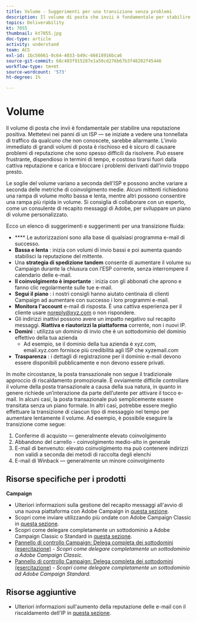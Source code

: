 ```yaml
---
title: Volume - Suggerimenti per una transizione senza problemi
description: Il volume di posta che invii è fondamentale per stabilire una reputazione positiva. Scopri cosa puoi fare per effettuare una transizione senza problemi.
topics: Deliverability
kt: 7055
thumbnail: kt7055.jpg
doc-type: article
activity: understand
team: ACS
exl-id: 1bc56061-0c64-4033-b49c-66618916bca6
source-git-commit: 68c403f915287e1a50cd276b67b3f48202f45446
workflow-type: tm+mt
source-wordcount: '573'
ht-degree: 1%

---
```


# Volume

Il volume di posta che invii è fondamentale per stabilire una reputazione positiva. Mettetevi nei panni di un ISP — se iniziate a vedere una tonnellata di traffico da qualcuno che non conoscete, sarebbe allarmante. L&#39;invio immediato di grandi volumi di posta è rischioso ed è sicuro di causare problemi di reputazione che sono spesso difficili da risolvere. Può essere frustrante, dispendioso in termini di tempo, e costoso tirarsi fuori dalla cattiva reputazione e carica e bloccare i problemi derivanti dall&#39;invio troppo presto.

Le soglie del volume variano a seconda dell&#39;ISP e possono anche variare a seconda delle metriche di coinvolgimento medie. Alcuni mittenti richiedono una rampa di volume molto bassa e lenta, mentre altri possono consentire una rampa più ripida in volume. Si consiglia di collaborare con un esperto, come un consulente di recapito messaggi di Adobe, per sviluppare un piano di volume personalizzato.

Ecco un elenco di suggerimenti e suggerimenti per una transizione fluida:

* **** Le autorizzazioni sono alla base di qualsiasi programma e-mail di successo.
* **Bassa e lenta** : inizia con volumi di invio bassi e poi aumenta quando stabilisci la reputazione del mittente.
* Una **strategia di spedizione tandem** consente di aumentare il volume su Campaign durante la chiusura con l’ESP corrente, senza interrompere il calendario delle e-mail.
* **Il coinvolgimento è importante** : inizia con gli abbonati che aprono e fanno clic regolarmente sulle tue e-mail.
* **Segui il piano** : i nostri consigli hanno aiutato centinaia di clienti Campaign ad aumentare con successo i loro programmi e-mail.
* **Monitora l&#39;account** e-mail di risposta. È una cattiva esperienza per il cliente usare noreply@xyz.com o non rispondere.
* Gli indirizzi inattivi possono avere un impatto negativo sul recapito messaggi. **Riattiva e riautorizzi la piattaforma** corrente, non i nuovi IP.
* **Domini** : utilizza un dominio di invio che è un sottodominio del dominio effettivo della tua azienda
   * Ad esempio, se il dominio della tua azienda è xyz.com, email.xyz.com fornisce più credibilità agli ISP che xyzemail.com
* **Trasparenza** : i dettagli di registrazione per il dominio e-mail devono essere disponibili pubblicamente e non devono essere privati.

In molte circostanze, la posta transazionale non segue il tradizionale approccio di riscaldamento promozionale. È ovviamente difficile controllare il volume della posta transazionale a causa della sua natura, in quanto in genere richiede un’interazione da parte dell’utente per attivare il tocco e-mail. In alcuni casi, la posta transazionale può semplicemente essere transitata senza un piano formale. In altri casi, potrebbe essere meglio effettuare la transizione di ciascun tipo di messaggio nel tempo per aumentare lentamente il volume. Ad esempio, è possibile eseguire la transizione come segue:

1. Conferme di acquisto — generalmente elevato coinvolgimento
2. Abbandono del carrello - coinvolgimento medio-alto in generale
3. E-mail di benvenuto: elevato coinvolgimento ma può contenere indirizzi non validi a seconda dei metodi di raccolta degli elenchi
4. E-mail di Winback — generalmente un minore coinvolgimento

## Risorse specifiche per i prodotti

**Campaign**

* Ulteriori informazioni sulla gestione del recapito messaggi all&#39;avvio di una nuova piattaforma con Adobe Campaign in [questa sezione](/help/additional-resources/ac-starting-new-platform.md).
* Scopri come inviare utilizzando più ondate con Adobe Campaign Classic in [questa sezione](https://experienceleague.adobe.com/docs/campaign-classic/using/sending-messages/key-steps-when-creating-a-delivery/steps-sending-the-delivery.html#sending-using-multiple-waves).
* Scopri come delegare completamente un sottodominio a Adobe Campaign Classic o Standard in [questa sezione](/help/additional-resources/ac-domain-name-setup.md).
* [Pannello di controllo Campaign: Delega completa dei sottodomini (esercitazione)](https://experienceleague.adobe.com/docs/campaign-classic-learn/control-panel/subdomains-and-certificates/subdomain-delegation.html)  -  *Scopri come delegare completamente un sottodominio a Adobe Campaign Classic.*
* [Pannello di controllo Campaign: Delega completa dei sottodomini (esercitazione)](https://experienceleague.adobe.com/docs/campaign-standard-learn/control-panel/subdomains-and-certificates/subdomain-delegation.html)  -  *Scopri come delegare completamente un sottodominio ad Adobe Campaign Standard.*

## Risorse aggiuntive

* Ulteriori informazioni sull&#39;aumento della reputazione delle e-mail con il riscaldamento dell&#39;IP in [questa sezione](/help/additional-resources/increase-reputation-with-ip-warming.md).

